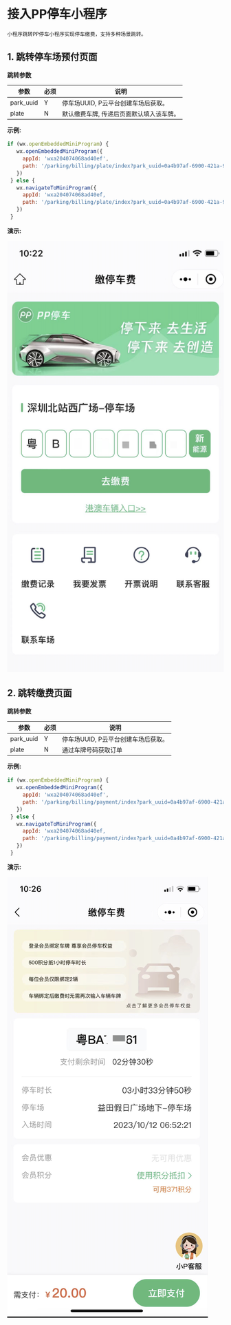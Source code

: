 # 接入PP停车小程序

    小程序跳转PP停车小程序实现停车缴费，支持多种场景跳转。

## 1. 跳转停车场预付页面

**跳转参数**

|参数|必须|说明|
|---|---|---|
|park_uuid|Y|停车场UUID, P云平台创建车场后获取。|
|plate|N|默认缴费车牌, 传递后页面默认填入该车牌。|

**示例:**

```js
if (wx.openEmbeddedMiniProgram) {
   wx.openEmbeddedMiniProgram({
     appId: 'wxa204074068ad40ef',
     path: '/parking/billing/plate/index?park_uuid=0a4b97af-6900-421a-98fc-64ea0519f2c8'
   })
 } else {
   wx.navigateToMiniProgram({
     appId: 'wxa204074068ad40ef,
     path: '/parking/billing/plate/index?park_uuid=0a4b97af-6900-421a-98fc-64ea0519f2c8'
   })
 }
```

**演示:**

![图片](./media/pptc-wxapp-plate.png)

## 2. 跳转缴费页面

**跳转参数**

|参数|必须|说明|
|---|---|---|
|park_uuid|Y|停车场UUID, P云平台创建车场后获取。|
|plate|N|通过车牌号码获取订单|

**示例:**
```js
if (wx.openEmbeddedMiniProgram) {
   wx.openEmbeddedMiniProgram({
     appId: 'wxa204074068ad40ef',
     path: '/parking/billing/payment/index?park_uuid=0a4b97af-6900-421a-98fc-64ea0519f2c8&plate=XXX'
   })
 } else {
   wx.navigateToMiniProgram({
     appId: 'wxa204074068ad40ef,
     path: '/parking/billing/payment/index?park_uuid=0a4b97af-6900-421a-98fc-64ea0519f2c8&plate=XXX'
   })
 }
```

**演示:**

![图片](./media/pptc-wxapp-billing.png)
